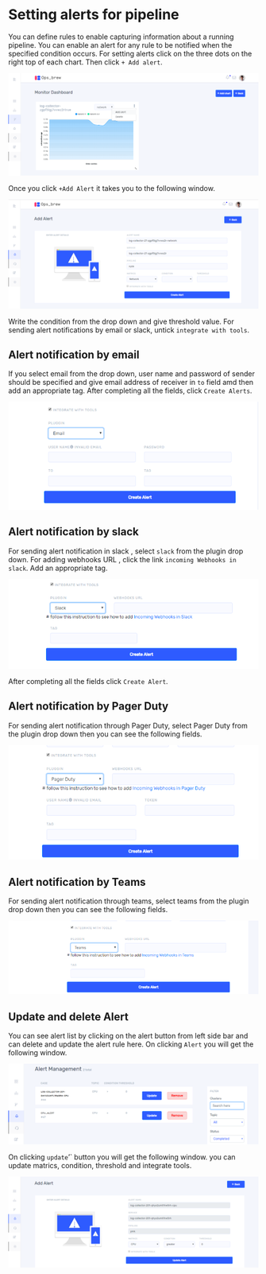 # Setting alerts for pipeline

You can define rules to enable capturing information about a running pipeline. You can enable an alert for any rule to be notified when the specified condition occurs. For setting alerts click on the three dots on the right top of  each chart. Then click `+ Add alert`.

![alert](_assets/63setting-alert.png)

Once you click `+Add Alert` it takes you to the following window. 

![alert](_assets/64create-alert.png)

Write the condition from the drop down and give threshold value. For sending alert notifications by email or slack, untick `integrate with tools`.

## Alert notification by email  

If you select email from the drop down, user name and password of sender should be specified and give email address of receiver in `to` field amd then add an appropriate tag. After completing all the fields, click `Create Alerts`.

![alert](_assets/65email-alert.png)

## Alert notification by slack 

For sending alert notification in slack , select `slack` from the  plugin drop down. For adding webhooks URL , click the link `incoming Webhooks in slack`. Add an appropriate tag.

![alert](_assets/66slack-alert.png)

After completing all the fields click `Create Alert`.

## Alert notification by Pager Duty 

For sending alert notification through Pager Duty, select Pager Duty from the plugin drop down then you can see the following fields. 

![alert](_assets/67pager-alert.png)

## Alert notification by Teams 

For sending alert notification through teams, select teams from the plugin drop down then you can see the following fields. 

![alert](_assets/68teams-alert.png)

## Update and delete Alert  

You can see alert list by clicking on the alert button from left side bar and can delete and update the alert rule here. On clicking `Alert` you will get the following window. 

![alert](_assets/69update-alert.png)

On clicking `update`’` button you will get the following window. you can update matrics, condition, threshold and integrate tools. 

![alert](_assets/70update-alert.png)
